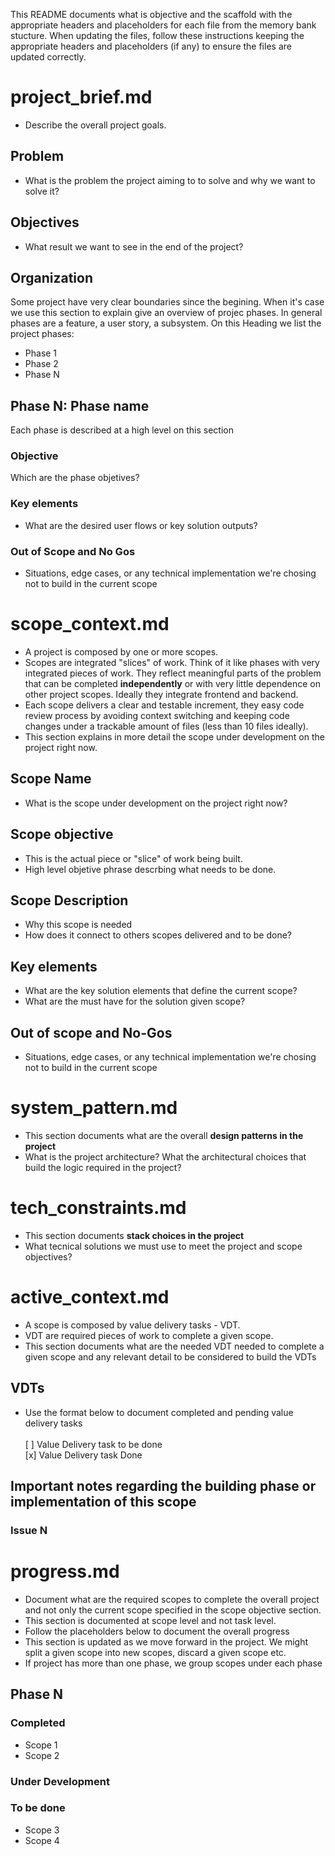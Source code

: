 This README documents what is objective and the scaffold with the appropriate headers and placeholders for each file from the memory bank stucture.
When updating the files, follow these instructions keeping the appropriate headers and placeholders (if any) to ensure the files are updated correctly.

# project_brief.md
- Describe the overall project goals.

## Problem 
- What is the problem the project aiming to to solve and why we want to solve it?

## Objectives
- What result we want to see in the end of the project?

## Organization
Some project have very clear boundaries since the begining.
When it's case we use this section to explain give an overview of projec phases.
In general phases are a feature, a user story, a subsystem.
On this Heading we list the project phases:

- Phase 1
- Phase 2
- Phase N
  
## Phase N: Phase name
Each phase is described at a high level on this section

### Objective
Which are the phase objetives?

### Key elements
- What are the desired user flows or key solution outputs?

### Out of Scope and No Gos
- Situations, edge cases, or any technical implementation we're chosing not to build in the current scope

# scope_context.md
- A project is composed by one or more scopes.
- Scopes are integrated "slices" of work. Think of it like phases with very integrated pieces of work. They reflect meaningful parts of the problem that can be completed **independently** or with very little dependence on other project scopes. Ideally they integrate frontend and backend.
- Each scope delivers a clear and testable increment, they easy code review process by avoiding context switching and keeping code changes under a trackable amount of files (less than 10 files ideally).
- This section explains in more detail the scope under development on the project right now.

## Scope Name
- What is the scope under development on the project right now?

## Scope objective
- This is the actual piece or "slice" of work being built.
- High level objetive phrase descrbing what needs to be done.

## Scope Description
- Why this scope is needed
- How does it connect to others scopes delivered and to be done?

## Key elements
- What are the key solution elements that define the current scope?
- What are the must have for the solution given scope?

## Out of scope and No-Gos
- Situations, edge cases, or any technical implementation we're chosing not to build in the current scope

# system_pattern.md
- This section documents what are the overall **design patterns in the project**
- What is the project architecture? What the architectural choices that build the logic required in the project?

# tech_constraints.md
- This section documents **stack choices in the project**
- What tecnical solutions we must use to meet the project and scope objectives?

# active_context.md
- A scope is composed by value delivery tasks - VDT.
- VDT are required pieces of work to complete a given scope.
- This section documents what are the needed VDT needed to complete a given scope and any relevant detail to be considered to build the VDTs

## VDTs
- Use the format below to document completed and pending value delivery tasks <br> <br>
[ ] Value Delivery task to be done <br>
[x] Value Delivery task Done

## Important notes regarding the building phase or implementation of this scope

### Issue N

# progress.md
- Document what are the required scopes to complete the overall project and not only the current scope specified in the scope objective section.
- This section is documented at scope level and not task level.
- Follow the placeholders below to document the overall progress
- This section is updated as we move forward in the project. We might split a given scope into new scopes, discard a given scope etc.
- If project has more than one phase, we group scopes under each phase

## Phase N
### Completed
- Scope 1
- Scope 2

### Under Development

### To be done
- Scope 3
- Scope 4
